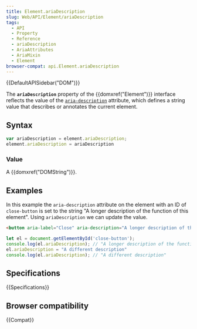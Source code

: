 ```yaml
---
title: Element.ariaDescription
slug: Web/API/Element/ariaDescription
tags:
  - API
  - Property
  - Reference
  - ariaDescription
  - AriaAttributes
  - AriaMixin
  - Element
browser-compat: api.Element.ariaDescription
---
```

{{DefaultAPISidebar("DOM")}}

The **`ariaDescription`** property of the {{domxref("Element")}} interface reflects the value of the [`aria-description`](/en-US/docs/Web/Accessibility/ARIA/Attributes/aria-description) attribute, which defines a string value that describes or annotates the current element.

## Syntax

```js
var ariaDescription = element.ariaDescription;
element.ariaDescription = ariaDescription
```

### Value

A {{domxref("DOMString")}}.

## Examples

In this example the `aria-description` attribute on the element with an ID of `close-button` is set to the string "A longer description of the function of this element". Using `ariaDescription` we can update the value.

```html
<button aria-label="Close" aria-description="A longer description of the function of this element" id="close-button">X</button>
```

```js
let el = document.getElementById('close-button');
console.log(el.ariaDescription); // "A longer description of the function of this element"
el.ariaDescription = "A different description"
console.log(el.ariaDescription); // "A different description"
```

## Specifications

{{Specifications}}

## Browser compatibility

{{Compat}}
